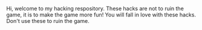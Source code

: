 Hi, welcome to my hacking respository. These hacks are not to ruin the game, it is to make the game more fun!
You will fall in love with these hacks. Don't use these to ruin the game.
